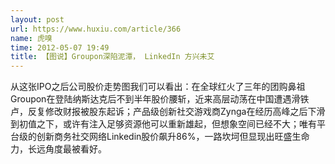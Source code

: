 ```yaml
---
layout: post
url: https://www.huxiu.com/article/366
name: 虎嗅
time: 2012-05-07 19:49
title: 【图说】Groupon深陷泥潭， LinkedIn 方兴未艾
---
```

从这张IPO之后公司股价走势图我们可以看出：在全球红火了三年的团购鼻祖Groupon在登陆纳斯达克后不到半年股价腰斩，近来高层动荡在中国遭遇滑铁卢，反复修改财报被股东起诉；产品级创新社交游戏商Zynga在经历高峰之后下滑到初值之下，或许有注入足够资源他可以重新雄起，但想象空间已经不大；唯有平台级的创新商务社交网络Linkedin股价飙升86%，一路坎坷但显现出旺盛生命力，长远角度最被看好。

